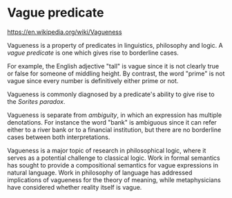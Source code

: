 # Vague predicate

https://en.wikipedia.org/wiki/Vagueness

Vagueness is a property of predicates in linguistics, philosophy and logic. A *vague predicate* is one which gives rise to borderline cases.

For example, the English adjective "tall" is vague since it is not clearly true or false for someone of middling height. By contrast, the word "prime" is not vague since every number is definitively either prime or not.

Vagueness is commonly diagnosed by a predicate's ability to give rise to the *Sorites paradox*.

Vagueness is separate from *ambiguity*, in which an expression has multiple denotations. For instance the word "bank" is ambiguous since it can refer either to a river bank or to a financial institution, but there are no borderline cases between both interpretations.

Vagueness is a major topic of research in philosophical logic, where it serves as a potential challenge to classical logic. Work in formal semantics has sought to provide a compositional semantics for vague expressions in natural language. Work in philosophy of language has addressed implications of vagueness for the theory of meaning, while metaphysicians have considered whether reality itself is vague.
